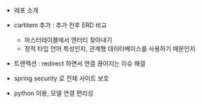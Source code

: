 * 레포 소개
* cartitem 추가 : 추가 전후 ERD 비교
    * 마스터테이블에서 엔터티 찾아내기
    * 정적 타입 언어 특성인지, 관계형 데이터베이스를 사용하기 때문인지


* 트랜젝션 : redirect 하면서 연결 끊어지는 이슈 해결
* spring security 로 전체 사이트 보호
* python 이용, 모델 연결 편리성
